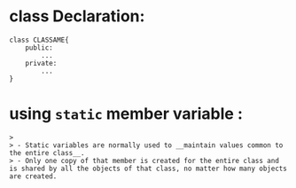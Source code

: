 # class Declaration:
    class CLASSAME{
        public:
            ...
        private:
            ...
    }

# using `static` member variable :
    >
    > - Static variables are normally used to __maintain values common to the entire class__.
    > - Only one copy of that member is created for the entire class and is shared by all the objects of that class, no matter how many objects are created.